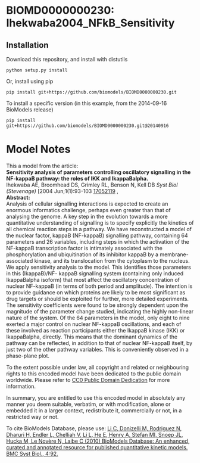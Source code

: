 # BIOMD0000000230: Ihekwaba2004_NFkB_Sensitivity

## Installation

Download this repository, and install with distutils

`python setup.py install`

Or, install using pip

`pip install git+https://github.com/biomodels/BIOMD0000000230.git`

To install a specific version (in this example, from the 2014-09-16 BioModels release)

`pip install git+https://github.com/biomodels/BIOMD0000000230.git@20140916`


# Model Notes


This a model from the article:  
**Sensitivity analysis of parameters controlling oscillatory signalling in the NF-kappaB pathway: the roles of IKK and IkappaBalpha.**   
Ihekwaba AE, Broomhead DS, Grimley RL, Benson N, Kell DB _Syst Biol
(Stevenage)_ [2004 Jun;1(1):93-103
[17052119](http://www.ncbi.nlm.nih.gov/pubmed/17052119) ,  
**Abstract:**   
Analysis of cellular signalling interactions is expected to create an enormous
informatics challenge, perhaps even greater than that of analysing the genome.
A key step in the evolution towards a more quantitative understanding of
signalling is to specify explicitly the kinetics of all chemical reaction
steps in a pathway. We have reconstructed a model of the nuclear factor,
kappaB (NF-kappaB) signalling pathway, containing 64 parameters and 26
variables, including steps in which the activation of the NF-kappaB
transcription factor is intimately associated with the phosphorylation and
ubiquitination of its inhibitor kappaB by a membrane-associated kinase, and
its translocation from the cytoplasm to the nucleus. We apply sensitivity
analysis to the model. This identifies those parameters in this (IkappaB)/NF-
kappaB signalling system (containing only induced IkappaBalpha isoform) that
most affect the oscillatory concentration of nuclear NF-kappaB (in terms of
both period and amplitude). The intention is to provide guidance on which
proteins are likely to be most significant as drug targets or should be
exploited for further, more detailed experiments. The sensitivity coefficients
were found to be strongly dependent upon the magnitude of the parameter change
studied, indicating the highly non-linear nature of the system. Of the 64
parameters in the model, only eight to nine exerted a major control on nuclear
NF-kappaB oscillations, and each of these involved as reaction participants
either the IkappaB kinase (IKK) or IkappaBalpha, directly. This means that the
dominant dynamics of the pathway can be reflected, in addition to that of
nuclear NF-kappaB itself, by just two of the other pathway variables. This is
conveniently observed in a phase-plane plot.

To the extent possible under law, all copyright and related or neighbouring
rights to this encoded model have been dedicated to the public domain
worldwide. Please refer to [CC0 Public Domain
Dedication](http://creativecommons.org/publicdomain/zero/1.0/) for more
information.

In summary, you are entitled to use this encoded model in absolutely any
manner you deem suitable, verbatim, or with modification, alone or embedded it
in a larger context, redistribute it, commercially or not, in a restricted way
or not.

To cite BioModels Database, please use: [Li C, Donizelli M, Rodriguez N,
Dharuri H, Endler L, Chelliah V, Li L, He E, Henry A, Stefan MI, Snoep JL,
Hucka M, Le Novère N, Laibe C (2010) BioModels Database: An enhanced, curated
and annotated resource for published quantitative kinetic models. BMC Syst
Biol., 4:92.](http://www.ncbi.nlm.nih.gov/pubmed/20587024)


